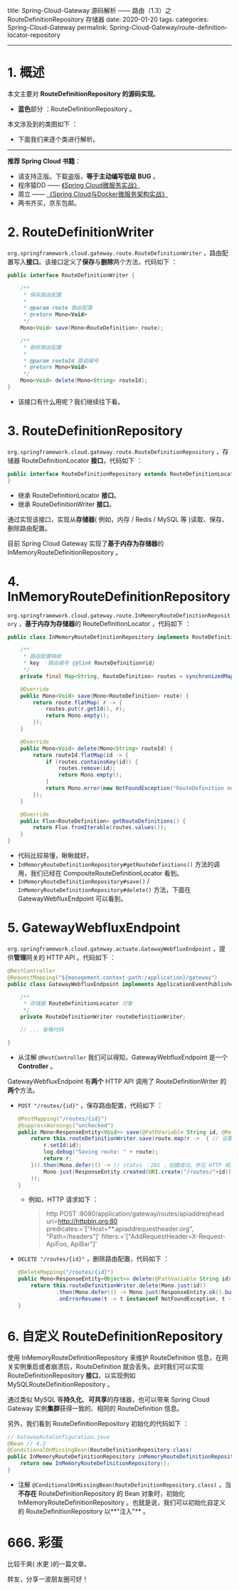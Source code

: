 title: Spring-Cloud-Gateway 源码解析 —— 路由（1.3）之 RouteDefinitionRepository 存储器
date: 2020-01-20
tags:
categories: Spring-Cloud-Gateway
permalink: Spring-Cloud-Gateway/route-definition-locator-repository

---

# 1. 概述

本文主要对 **RouteDefinitionRepository 的源码实现**。

[](http://www.iocoder.cn/images/Spring-Cloud-Gateway/2020_01_20/01.jpeg)

* **蓝色**部分 ：RouteDefinitionRepository 。

本文涉及到的类图如下 ：

[](http://www.iocoder.cn/images/Spring-Cloud-Gateway/2020_01_20/02.png)

* 下面我们来逐个类进行解析。

-------

**推荐 Spring Cloud 书籍**：

* 请支持正版。下载盗版，**等于主动编写低级 BUG** 。
* 程序猿DD —— [《Spring Cloud微服务实战》](https://union-click.jd.com/jdc?d=505Twi)
* 周立 —— [《Spring Cloud与Docker微服务架构实战》](https://union-click.jd.com/jdc?d=k3sAaK)
* 两书齐买，京东包邮。

# 2. RouteDefinitionWriter

`org.springframework.cloud.gateway.route.RouteDefinitionWriter` ，路由配置写入**接口**。该接口定义了**保存**与**删除**两个方法，代码如下 ：

```Java
public interface RouteDefinitionWriter {

    /**
     * 保存路由配置
     *
     * @param route 路由配置
     * @return Mono<Void>
     */
	Mono<Void> save(Mono<RouteDefinition> route);

    /**
     * 删除路由配置
     *
     * @param routeId 路由编号
     * @return Mono<Void>
     */
	Mono<Void> delete(Mono<String> routeId);
}
```

* 该接口有什么用呢？我们继续往下看。

# 3. RouteDefinitionRepository

`org.springframework.cloud.gateway.route.RouteDefinitionRepository` ，存储器 RouteDefinitionLocator **接口**，代码如下 ：

```Java
public interface RouteDefinitionRepository extends RouteDefinitionLocator, RouteDefinitionWriter {
}
```

* 继承 RouteDefinitionLocator **接口**。
* 继承 RouteDefinitionWriter **接口**。

通过实现该接口，实现从**存储器**( 例如，内存 / Redis / MySQL 等 )读取、保存、删除路由配置。

目前 Spring Cloud Gateway 实现了**基于内存为存储器**的 InMemoryRouteDefinitionRepository 。

# 4. InMemoryRouteDefinitionRepository

`org.springframework.cloud.gateway.route.InMemoryRouteDefinitionRepository` ，**基于内存为存储器**的 RouteDefinitionLocator ，代码如下 ：

```Java
public class InMemoryRouteDefinitionRepository implements RouteDefinitionRepository {

    /**
     * 路由配置映射
     * key ：路由编号 {@link RouteDefinition#id}
     */
	private final Map<String, RouteDefinition> routes = synchronizedMap(new LinkedHashMap<String, RouteDefinition>());

	@Override
	public Mono<Void> save(Mono<RouteDefinition> route) {
        return route.flatMap( r -> {
            routes.put(r.getId(), r);
			return Mono.empty();
		});
	}

	@Override
	public Mono<Void> delete(Mono<String> routeId) {
		return routeId.flatMap(id -> {
			if (routes.containsKey(id)) {
				routes.remove(id);
				return Mono.empty();
			}
			return Mono.error(new NotFoundException("RouteDefinition not found: "+routeId));
		});
	}

	@Override
	public Flux<RouteDefinition> getRouteDefinitions() {
		return Flux.fromIterable(routes.values());
	}
}
```

* 代码比较易懂，瞅瞅就好。
* `InMemoryRouteDefinitionRepository#getRouteDefinitions()` 方法的调用，我们已经在 CompositeRouteDefinitionLocator 看到。
* `InMemoryRouteDefinitionRepository#save()` / `InMemoryRouteDefinitionRepository#delete()` 方法，下面在 GatewayWebfluxEndpoint 可以看到。

# 5. GatewayWebfluxEndpoint

`org.springframework.cloud.gateway.actuate.GatewayWebfluxEndpoint` ，提供**管理**网关的 HTTP API 。代码如下 ：

```Java
@RestController
@RequestMapping("${management.context-path:/application}/gateway")
public class GatewayWebfluxEndpoint implements ApplicationEventPublisherAware {

    /**
     * 存储器 RouteDefinitionLocator 对象
     */
	private RouteDefinitionWriter routeDefinitionWriter;

    // ... 省略代码

}
```

* 从注解 `@RestController` 我们可以得知，GatewayWebfluxEndpoint 是一个 **Controller** 。

GatewayWebfluxEndpoint 有**两个** HTTP API 调用了 RouteDefinitionWriter 的**两个**方法。

* `POST "/routes/{id}"` ，保存路由配置，代码如下 ：

    ```Java
    @PostMapping("/routes/{id}")
    @SuppressWarnings("unchecked")
    public Mono<ResponseEntity<Void>> save(@PathVariable String id, @RequestBody Mono<RouteDefinition> route) {
    	return this.routeDefinitionWriter.save(route.map(r ->  { // 设置 ID
    		r.setId(id);
    		log.debug("Saving route: " + route);
    		return r;
    	})).then(Mono.defer(() -> // status ：201 ，创建成功。参见 HTTP 规范 ：https://developer.mozilla.org/en-US/docs/Web/HTTP/Status/201
    		Mono.just(ResponseEntity.created(URI.create("/routes/"+id)).build())
    	));
    }
    ```
    * 例如，HTTP 请求如下 ：

        > http POST :8080/application/gateway/routes/apiaddreqhead uri=http://httpbin.org:80 predicates:='["Host=**.apiaddrequestheader.org", "Path=/headers"]' filters:='["AddRequestHeader=X-Request-ApiFoo, ApiBar"]'    

* `DELETE "/routes/{id}"` ，删除路由配置，代码如下 ：

    ```Java
    @DeleteMapping("/routes/{id}")
    public Mono<ResponseEntity<Object>> delete(@PathVariable String id) {
    	return this.routeDefinitionWriter.delete(Mono.just(id))
    			.then(Mono.defer(() -> Mono.just(ResponseEntity.ok().build()))) // 删除成功
    			.onErrorResume(t -> t instanceof NotFoundException, t -> Mono.just(ResponseEntity.notFound().build())); // 删除失败
    }
    ```

# 6. 自定义 RouteDefinitionRepository

使用 InMemoryRouteDefinitionRepository 来维护 RouteDefinition 信息，在网关实例重启或者崩溃后，RouteDefinition 就会丢失。此时我们可以实现 RouteDefinitionRepository **接口**，以实现例如 MySQLRouteDefinitionRepository 。

通过类似 MySQL 等**持久化**、**可共享**的存储器，也可以带来 Spring Cloud Gateway 实例**集群**获得一致的、相同的 RouteDefinition 信息。

另外，我们看到 RouteDefinitionRepository 初始化的代码如下 ：

```Java
// GatewayAutoConfiguration.java
@Bean // 4.2
@ConditionalOnMissingBean(RouteDefinitionRepository.class)
public InMemoryRouteDefinitionRepository inMemoryRouteDefinitionRepository() {
    return new InMemoryRouteDefinitionRepository();
}
```

* 注解 `@ConditionalOnMissingBean(RouteDefinitionRepository.class)` ，当**不存在** RouteDefinitionRepository 的 Bean 对象时，初始化 InMemoryRouteDefinitionRepository 。也就是说，我们可以初始化自定义的 RouteDefinitionRepository 以**"注入"** 。

# 666. 彩蛋

比较干爽( 水更 )的一篇文章。

[](http://www.iocoder.cn/images/Spring-Cloud-Gateway/2020_01_20/03.png)

胖友，分享一波朋友圈可好！

